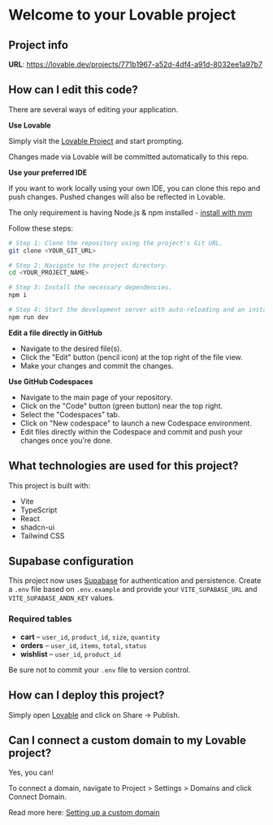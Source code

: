 # Welcome to your Lovable project

## Project info

**URL**: https://lovable.dev/projects/771b1967-a52d-4df4-a91d-8032ee1a97b7

## How can I edit this code?

There are several ways of editing your application.

**Use Lovable**

Simply visit the [Lovable Project](https://lovable.dev/projects/771b1967-a52d-4df4-a91d-8032ee1a97b7) and start prompting.

Changes made via Lovable will be committed automatically to this repo.

**Use your preferred IDE**

If you want to work locally using your own IDE, you can clone this repo and push changes. Pushed changes will also be reflected in Lovable.

The only requirement is having Node.js & npm installed - [install with nvm](https://github.com/nvm-sh/nvm#installing-and-updating)

Follow these steps:

```sh
# Step 1: Clone the repository using the project's Git URL.
git clone <YOUR_GIT_URL>

# Step 2: Navigate to the project directory.
cd <YOUR_PROJECT_NAME>

# Step 3: Install the necessary dependencies.
npm i

# Step 4: Start the development server with auto-reloading and an instant preview.
npm run dev
```

**Edit a file directly in GitHub**

- Navigate to the desired file(s).
- Click the "Edit" button (pencil icon) at the top right of the file view.
- Make your changes and commit the changes.

**Use GitHub Codespaces**

- Navigate to the main page of your repository.
- Click on the "Code" button (green button) near the top right.
- Select the "Codespaces" tab.
- Click on "New codespace" to launch a new Codespace environment.
- Edit files directly within the Codespace and commit and push your changes once you're done.

## What technologies are used for this project?

This project is built with:

- Vite
- TypeScript
- React
- shadcn-ui
- Tailwind CSS

## Supabase configuration

This project now uses [Supabase](https://supabase.com/) for authentication and
persistence. Create a `.env` file based on `.env.example` and provide your
`VITE_SUPABASE_URL` and `VITE_SUPABASE_ANON_KEY` values.

### Required tables

- **cart** – `user_id`, `product_id`, `size`, `quantity`
- **orders** – `user_id`, `items`, `total`, `status`
- **wishlist** – `user_id`, `product_id`

Be sure not to commit your `.env` file to version control.

## How can I deploy this project?

Simply open [Lovable](https://lovable.dev/projects/771b1967-a52d-4df4-a91d-8032ee1a97b7) and click on Share -> Publish.

## Can I connect a custom domain to my Lovable project?

Yes, you can!

To connect a domain, navigate to Project > Settings > Domains and click Connect Domain.

Read more here: [Setting up a custom domain](https://docs.lovable.dev/tips-tricks/custom-domain#step-by-step-guide)
